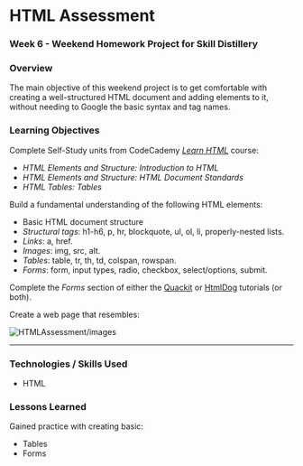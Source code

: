 # HTML Assessment

### Week 6 - Weekend Homework Project for Skill Distillery

### Overview

The main objective of this weekend project is to get comfortable with creating a well-structured HTML document and adding elements to it,
without needing to Google the basic syntax and tag names.

### Learning Objectives

Complete Self-Study units from CodeCademy _[Learn HTML][Codecademy]_ course:
  * _HTML Elements and Structure: Introduction to HTML_
  * _HTML Elements and Structure: HTML Document Standards_
  * _HTML Tables: Tables_  

Build a fundamental understanding of the following HTML elements:
  * Basic HTML document structure
  * *Structural tags*: h1-h6, p, hr, blockquote, ul, ol, li, properly-nested lists.
  * *Links*: a, href.
  * *Images*: img, src, alt.
  * *Tables*: table, tr, th, td, colspan, rowspan.
  * *Forms*: form, input types, radio, checkbox, select/options, submit.

Complete the _Forms_ section of either the [Quackit][quackit] or [HtmlDog][Htmldog] tutorials (or both).

Create a web page that resembles:

![HTMLAssessment/images](assessment_example.png)
<hr>

### Technologies / Skills Used

* HTML  

### Lessons Learned

Gained practice with creating basic:
  * Tables
  * Forms

[Codecademy]: https://www.codecademy.com/learn/learn-html
[quackit]:http://www.quackit.com/html/tutorial/html_formatting.cfm
[Htmldog]: http://htmldog.com/guides/html/beginner/
